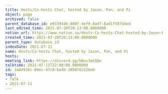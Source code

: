 ```yaml
---
title: Hosts/Co-hosts Chat, hosted by Jason, Pan, and Pi
object: page
archived: false
parent_database_id: e9339446-880f-4ef0-8ad7-8ad1f507dded
last_edited_time: 2021-07-20T20:13:00.0000000
notion_url: https://www.notion.so/Hosts-Co-hosts-Chat-hosted-by-Jason-Pan-and-Pi-3a8d916c89ec47c8ba4b305878222beb
created_time: 2021-07-20T20:13:00.0000000
parent_type: database_id
indexDate: 2021-07-11
name: Hosts/Co-hosts Chat, hosted by Jason, Pan, and Pi
hosts: 
meeting_link: https://discord.gg/bBuv3mCQQe
talktime: 2021-07-11T22:00:00.0000000
id: 3a8d916c-89ec-47c8-ba4b-305878222beb
tags:
- Talk
- 2021-07-11
---
```





